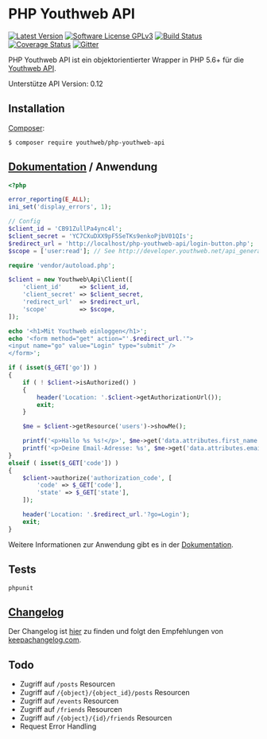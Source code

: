 # PHP Youthweb API

[![Latest Version](https://img.shields.io/github/release/youthweb/php-youthweb-api.svg)](https://github.com/youthweb/php-youthweb-api/releases)
[![Software License GPLv3](http://img.shields.io/badge/License-GPLv3-brightgreen.svg)](LICENSE)
[![Build Status](http://img.shields.io/travis/youthweb/php-youthweb-api.svg)](https://travis-ci.org/youthweb/php-youthweb-api)
[![Coverage Status](https://coveralls.io/repos/youthweb/php-youthweb-api/badge.svg?branch=develop&service=github)](https://coveralls.io/github/youthweb/php-youthweb-api?branch=develop)
[![Gitter](https://badges.gitter.im/Join%20Chat.svg)](https://gitter.im/youthweb/youthweb-api?utm_source=badge&utm_medium=badge&utm_campaign=pr-badge&utm_content=badge)

PHP Youthweb API ist ein objektorientierter Wrapper in PHP 5.6+ für die [Youthweb API](https://github.com/youthweb/youthweb-api).

Unterstütze API Version: 0.12

## Installation

[Composer](http://getcomposer.org/):

```
$ composer require youthweb/php-youthweb-api
```

## [Dokumentation](docs/README.md) / Anwendung

```php
<?php

error_reporting(E_ALL);
ini_set('display_errors', 1);

// Config
$client_id = 'CB91ZullPa4ync4l';
$client_secret = 'YC7CXuDXX9pF5SeTKs9enkoPjbV01QIs';
$redirect_url = 'http://localhost/php-youthweb-api/login-button.php';
$scope = ['user:read']; // See http://developer.youthweb.net/api_general_scopes.html

require 'vendor/autoload.php';

$client = new Youthweb\Api\Client([
    'client_id'     => $client_id,
    'client_secret' => $client_secret,
    'redirect_url'  => $redirect_url,
    'scope'         => $scope,
]);

echo '<h1>Mit Youthweb einloggen</h1>';
echo '<form method="get" action="'.$redirect_url.'">
<input name="go" value="Login" type="submit" />
</form>';

if ( isset($_GET['go']) )
{
    if ( ! $client->isAuthorized() )
    {
        header('Location: '.$client->getAuthorizationUrl());
        exit;
    }

    $me = $client->getResource('users')->showMe();

    printf('<p>Hallo %s %s!</p>', $me->get('data.attributes.first_name'), $me->get('data.attributes.last_name'));
    printf('<p>Deine Email-Adresse: %s', $me->get('data.attributes.email'));
}
elseif ( isset($_GET['code']) )
{
    $client->authorize('authorization_code', [
        'code' => $_GET['code'],
        'state' => $_GET['state'],
    ]);

    header('Location: '.$redirect_url.'?go=Login');
    exit;
}
```

Weitere Informationen zur Anwendung gibt es in der [Dokumentation](docs/README.md).

## Tests

```
phpunit
```

## [Changelog](CHANGELOG.md)

Der Changelog ist [hier](CHANGELOG.md) zu finden und folgt den Empfehlungen von [keepachangelog.com](http://keepachangelog.com/).

## Todo

- Zugriff auf `/posts` Resourcen
- Zugriff auf `/{object}/{object_id}/posts` Resourcen
- Zugriff auf `/events` Resourcen
- Zugriff auf `/friends` Resourcen
- Zugriff auf `/{object}/{id}/friends` Resourcen
- Request Error Handling
